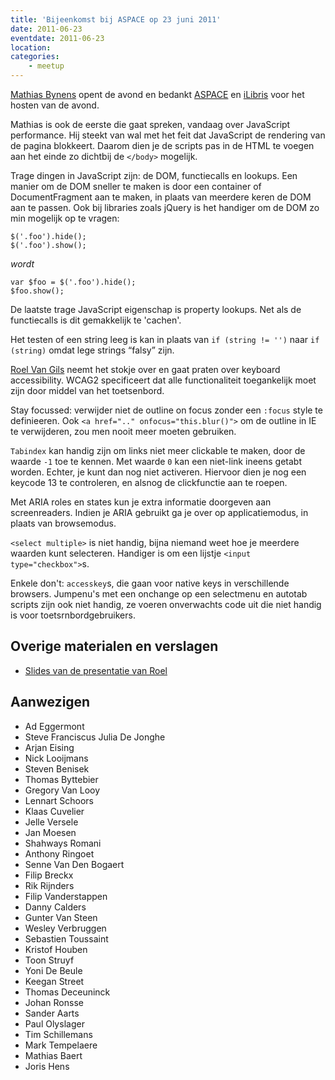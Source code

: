 ```yaml
---
title: 'Bijeenkomst bij ASPACE op 23 juni 2011'
date: 2011-06-23
eventdate: 2011-06-23
location:
categories:
    - meetup
---
```


[Mathias Bynens](https://mathiasbynens.be/) opent de avond en bedankt [ASPACE](http://aspace.be) en [iLibris](https://web.archive.org/web/20130603035755/http://ilibris.be/) voor het hosten van de avond.

Mathias is ook de eerste die gaat spreken, vandaag over JavaScript performance. Hij steekt van wal met het feit dat JavaScript de rendering van de pagina blokkeert. Daarom dien je de scripts pas in de HTML te voegen aan het einde zo dichtbij de `</body>` mogelijk.

Trage dingen in JavaScript zijn: de DOM, functiecalls en lookups. Een manier om de DOM sneller te maken is door een container of DocumentFragment aan te maken, in plaats van meerdere keren de DOM aan te passen. Ook bij libraries zoals jQuery is het handiger om de DOM zo min mogelijk op te vragen:

```
$('.foo').hide();
$('.foo').show();
```

_wordt_

```
var $foo = $('.foo').hide();
$foo.show();
```

De laatste trage JavaScript eigenschap is property lookups. Net als de functiecalls is dit gemakkelijk te 'cachen'.

Het testen of een string leeg is kan in plaats van `if (string != '')` naar `if (string)` omdat lege strings “falsy” zijn.

[Roel Van Gils](http://catchup.be/) neemt het stokje over en gaat praten over keyboard accessibility. WCAG2 specificeert dat alle functionaliteit toegankelijk moet zijn door middel van het toetsenbord.

Stay focussed: verwijder niet de outline on focus zonder een `:focus` style te definieeren. Ook `<a href=".." onfocus="this.blur()">` om de outline in IE te verwijderen, zou men nooit meer moeten gebruiken.

`Tabindex` kan handig zijn om links niet meer clickable te maken, door de waarde `-1` toe te kennen. Met waarde `0` kan een niet-link ineens getabt worden. Echter, je kunt dan nog niet activeren. Hiervoor dien je nog een keycode 13 te controleren, en alsnog de clickfunctie aan te roepen.

Met ARIA roles en states kun je extra informatie doorgeven aan screenreaders. Indien je ARIA gebruikt ga je over op applicatiemodus, in plaats van browsemodus.

`<select multiple>` is niet handig, bijna niemand weet hoe je meerdere waarden kunt selecteren. Handiger is om een lijstje `<input type="checkbox">`s.

Enkele don't: `accesskey`s, die gaan voor native keys in verschillende browsers. Jumpenu's met een onchange op een selectmenu en autotab scripts zijn ook niet handig, ze voeren onverwachts code uit die niet handig is voor toetsrnbordgebruikers.

## Overige materialen en verslagen

-   [Slides van de presentatie van Roel](http://www.slideshare.net/roelvangils/keyboard-accessibility-youve-been-doing-it-wrong-8410245)

## Aanwezigen

-   Ad Eggermont
-   Steve Franciscus Julia De Jonghe
-   Arjan Eising
-   Nick Looijmans
-   Steven Benisek
-   Thomas Byttebier
-   Gregory Van Looy
-   Lennart Schoors
-   Klaas Cuvelier
-   Jelle Versele
-   Jan Moesen
-   Shahways Romani
-   Anthony Ringoet
-   Senne Van Den Bogaert
-   Filip Breckx
-   Rik Rijnders
-   Filip Vanderstappen
-   Danny Calders
-   Gunter Van Steen
-   Wesley Verbruggen
-   Sebastien Toussaint
-   Kristof Houben
-   Toon Struyf
-   Yoni De Beule
-   Keegan Street
-   Thomas Deceuninck
-   Johan Ronsse
-   Sander Aarts
-   Paul Olyslager
-   Tim Schillemans
-   Mark Tempelaere
-   Mathias Baert
-   Joris Hens

